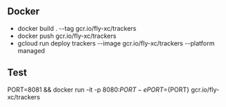 ## Docker

- docker build . --tag gcr.io/fly-xc/trackers
- docker push gcr.io/fly-xc/trackers
- gcloud run deploy trackers --image gcr.io/fly-xc/trackers --platform managed

## Test

PORT=8081 && docker run -it -p 8080:${PORT} -e PORT=${PORT} gcr.io/fly-xc/trackers

